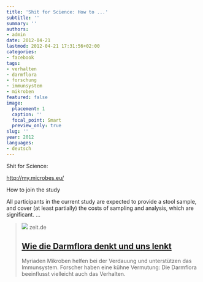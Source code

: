 ```yaml
---
title: 'Shit for Science: How to ...'
subtitle: ''
summary: ''
authors:
- admin
date: 2012-04-21
lastmod: 2012-04-21 17:31:56+02:00
categories:
- facebook
tags:
- verhalten
- darmflora
- forschung
- immunsystem
- mikroben
featured: false
image:
  placement: 1
  caption: ''
  focal_point: Smart
  preview_only: true
slug: ''
year: 2012
languages:
- deutsch
---
```


Shit for Science: 

http://my.microbes.eu/

How to join the study

All participants in the current study are expected to provide a stool sample, and cover (at least partially) the costs of sampling and analysis, which are significant. ...


> [![](https://img.zeit.de/wissen/gesundheit/2012-04/darm/wide__1300x731)](http://www.zeit.de/2012/17/M-Darm)
> zeit.de
> ## [Wie die Darmflora denkt und uns lenkt](http://www.zeit.de/2012/17/M-Darm)
>
>Myriaden Mikroben helfen bei der Verdauung und unterstützen das Immunsystem. Forscher haben eine kühne Vermutung: Die Darmflora beeinflusst vielleicht auch das Verhalten.